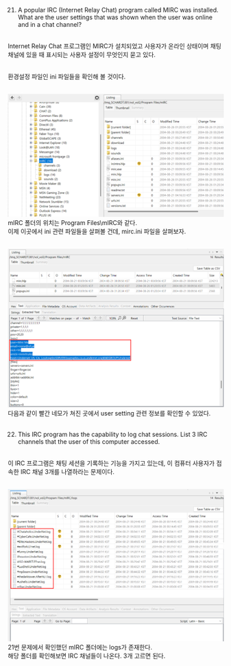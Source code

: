 21. A popular IRC (Internet Relay Chat) program called MIRC was installed. What are the user settings that was shown when the user was online and in a chat channel?<br><br>

Internet Relay Chat 프로그램인 MIRC가 설치되었고 사용자가 온라인 상태이며 채팅 채널에 있을 때 표시되는 사용자 설정이 무엇인지 묻고 있다.<br><br>

환경설정 파일인 ini 파일들을 확인해 볼 것이다.<br><br>

![alt text](1.png)
mIRC 폴더의 위치는 Program Files\mIRC와 같다.<br>
이제 이곳에서 ini 관련 파일들을 살펴볼 건데, mirc.ini 파일을 살펴보자.<br><br>

![alt text](2.png)<br>
다음과 같이 빨간 네모가 쳐진 곳에서 user setting 관련 정보를 확인할 수 있었다.<br><br>

22. This IRC program has the capability to log chat sessions. List 3 IRC channels that the user of this computer accessed.<br><br>

이 IRC 프로그램은 채팅 세션을 기록하는 기능을 가지고 있는데, 이 컴퓨터 사용자가 접속한 IRC 채널 3개를 나열하라는 문제이다.<br><br>

![alt text](3.png)
21번 문제에서 확인했던 mIRC 폴더에는 logs가 존재한다.<br>
해당 폴더를 확인해보면 IRC 채널들이 나온다. 3개 고르면 된다.<br>
